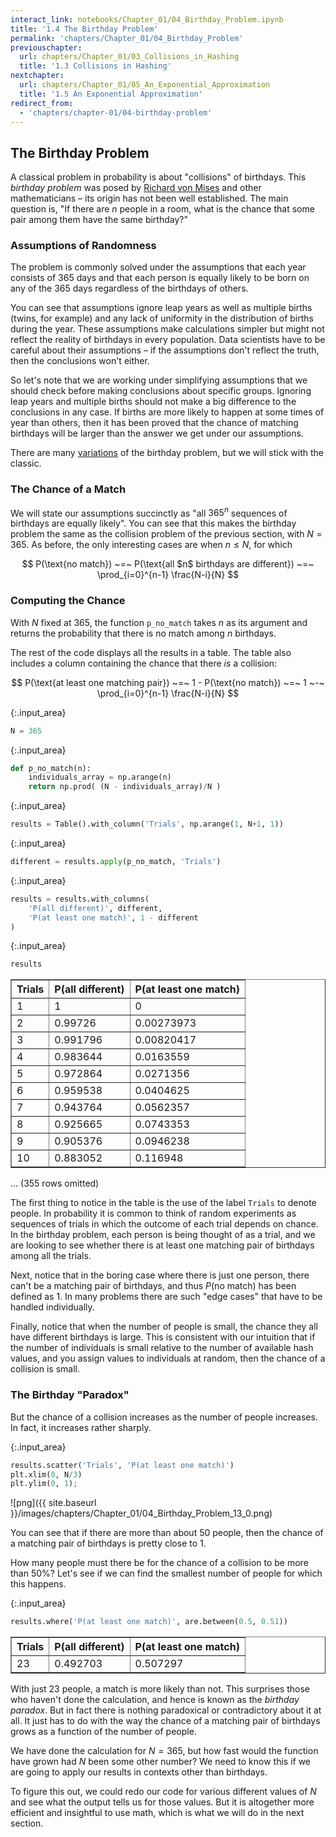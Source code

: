 ```yaml
---
interact_link: notebooks/Chapter_01/04_Birthday_Problem.ipynb
title: '1.4 The Birthday Problem'
permalink: 'chapters/Chapter_01/04_Birthday_Problem'
previouschapter:
  url: chapters/Chapter_01/03_Collisions_in_Hashing
  title: '1.3 Collisions in Hashing'
nextchapter:
  url: chapters/Chapter_01/05_An_Exponential_Approximation
  title: '1.5 An Exponential Approximation'
redirect_from:
  - 'chapters/chapter-01/04-birthday-problem'
---
```


## The Birthday Problem

A classical problem in probability is about "collisions" of birthdays. This *birthday problem* was posed by [Richard von Mises](https://en.wikipedia.org/wiki/Richard_von_Mises) and other mathematicians – its origin has not been well established. The main question is, "If there are $n$ people in a room, what is the chance that some pair among them have the same birthday?"

### Assumptions of Randomness
The problem is commonly solved under the assumptions that each year consists of 365 days and that each person is equally likely to be born on any of the 365 days regardless of the birthdays of others. 

You can see that assumptions ignore leap years as well as multiple births (twins, for example) and any lack of uniformity in the distribution of births during the year. These assumptions make calculations simpler but might not reflect the reality of birthdays in every population. Data scientists have to be careful about their assumptions – if the assumptions don't reflect the truth, then the conclusions won't either. 

So let's note that we are working under simplifying assumptions that we should check before making conclusions about specific groups. Ignoring leap years and multiple births should not make a big difference to the conclusions in any case. If births are more likely to happen at some times of year than others, then it has been proved that the chance of matching birthdays will be larger than the answer we get under our assumptions. 

There are many [variations](http://onlinelibrary.wiley.com/store/10.1111/j.1740-9713.2013.00705.x/asset/sign705.pdf;jsessionid=491D7D4A673C963B34E14B5AE6197321.f02t01?v=1&t=iy0wn3y5&s=199ae2fb587c25b7cde75105b0f11d2f25016108) of the birthday problem, but we will stick with the classic.

### The Chance of a Match
We will state our assumptions succinctly as "all $365^n$ sequences of birthdays are equally likely". You can see that this makes the birthday problem the same as the collision problem of the previous section, with $N = 365$. As before, the only interesting cases are when $n \le N$, for which

$$
P(\text{no match}) ~=~
P(\text{all $n$ birthdays are different}) ~=~ \prod_{i=0}^{n-1} \frac{N-i}{N}
$$

### Computing the Chance

With $N$ fixed at 365, the function `p_no_match` takes $n$ as its argument and returns the probability that there is no match among $n$ birthdays. 

The rest of the code displays all the results in a table. The table also includes a column containing the chance that there *is* a collision:

$$
P(\text{at least one matching pair}) ~=~ 
1 - P(\text{no match})
~=~ 1 ~-~ \prod_{i=0}^{n-1} \frac{N-i}{N}
$$


{:.input_area}
```python
N = 365
```


{:.input_area}
```python
def p_no_match(n):
    individuals_array = np.arange(n)
    return np.prod( (N - individuals_array)/N )
```


{:.input_area}
```python
results = Table().with_column('Trials', np.arange(1, N+1, 1))
```


{:.input_area}
```python
different = results.apply(p_no_match, 'Trials')
```


{:.input_area}
```python
results = results.with_columns(
    'P(all different)', different,
    'P(at least one match)', 1 - different
)
```


{:.input_area}
```python
results
```




<div markdown="0">
<table border="1" class="dataframe">
    <thead>
        <tr>
            <th>Trials</th> <th>P(all different)</th> <th>P(at least one match)</th>
        </tr>
    </thead>
    <tbody>
        <tr>
            <td>1     </td> <td>1               </td> <td>0                    </td>
        </tr>
        <tr>
            <td>2     </td> <td>0.99726         </td> <td>0.00273973           </td>
        </tr>
        <tr>
            <td>3     </td> <td>0.991796        </td> <td>0.00820417           </td>
        </tr>
        <tr>
            <td>4     </td> <td>0.983644        </td> <td>0.0163559            </td>
        </tr>
        <tr>
            <td>5     </td> <td>0.972864        </td> <td>0.0271356            </td>
        </tr>
        <tr>
            <td>6     </td> <td>0.959538        </td> <td>0.0404625            </td>
        </tr>
        <tr>
            <td>7     </td> <td>0.943764        </td> <td>0.0562357            </td>
        </tr>
        <tr>
            <td>8     </td> <td>0.925665        </td> <td>0.0743353            </td>
        </tr>
        <tr>
            <td>9     </td> <td>0.905376        </td> <td>0.0946238            </td>
        </tr>
        <tr>
            <td>10    </td> <td>0.883052        </td> <td>0.116948             </td>
        </tr>
    </tbody>
</table>
<p>... (355 rows omitted)</p>
</div>



The first thing to notice in the table is the use of the label `Trials` to denote people. In probability it is common to think of random experiments as sequences of trials in which the outcome of each trial depends on chance. In the birthday problem, each person is being thought of as a trial, and we are looking to see whether there is at least one matching pair of birthdays among all the trials.

Next, notice that in the boring case where there is just one person, there can't be a matching pair of birthdays, and thus $P(\text{no match})$ has been defined as 1. In many problems there are such "edge cases" that have to be handled individually.

Finally, notice that when the number of people is small, the chance they all have different birthdays is large. This is consistent with our intuition that if the number of individuals is small relative to the number of available hash values, and you assign values to individuals at random, then the chance of a collision is small.

### The Birthday "Paradox"
But the chance of a collision increases as the number of people increases. In fact, it increases rather sharply.


{:.input_area}
```python
results.scatter('Trials', 'P(at least one match)')
plt.xlim(0, N/3)
plt.ylim(0, 1);
```


![png]({{ site.baseurl }}/images/chapters/Chapter_01/04_Birthday_Problem_13_0.png)


You can see that if there are more than about 50 people, then the chance of a matching pair of birthdays is pretty close to 1. 

How many people must there be for the chance of a collision to be more than 50%? Let's see if we can find the smallest number of people for which this happens.


{:.input_area}
```python
results.where('P(at least one match)', are.between(0.5, 0.51))
```




<div markdown="0">
<table border="1" class="dataframe">
    <thead>
        <tr>
            <th>Trials</th> <th>P(all different)</th> <th>P(at least one match)</th>
        </tr>
    </thead>
    <tbody>
        <tr>
            <td>23    </td> <td>0.492703        </td> <td>0.507297             </td>
        </tr>
    </tbody>
</table>
</div>



With just 23 people, a match is more likely than not. This surprises those who haven't done the calculation, and hence is known as the *birthday paradox*. But in fact there is nothing paradoxical or contradictory about it at all. It just has to do with the way the chance of a matching pair of birthdays grows as a function of the number of people.

We have done the calculation for $N = 365$, but how fast would the function have grown had $N$ been some other number? We need to know this if we are going to apply our results in contexts other than birthdays.

To figure this out, we could redo our code for various different values of $N$ and see what the output tells us for those values. But it is altogether more efficient and insightful to use math, which is what we will do in the next section.
